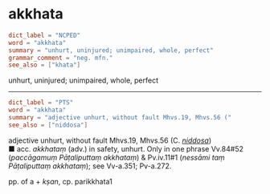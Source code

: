 # akkhata

``` toml
dict_label = "NCPED"
word = "akkhata"
summary = "unhurt, uninjured; unimpaired, whole, perfect"
grammar_comment = "neg. mfn."
see_also = ["khata"]
```

unhurt, uninjured; unimpaired, whole, perfect

--------------------

``` toml
dict_label = "PTS"
word = "akkhata"
summary = "adjective unhurt, without fault Mhvs.19, Mhvs.56 ("
see_also = ["niddosa"]
```

adjective unhurt, without fault Mhvs.19, Mhvs.56 (C. *[niddosa](niddosa.md)*)  
■ acc. *akkhataṃ* (adv.) in safety, unhurt. Only in one phrase Vv.84#52 (*paccāgamuṃ Pāṭaliputtaṃ akkhataṃ*) & Pv.iv.11#1 (*nessāmi taṃ Pāṭaliputtaṃ akkhataṃ*); see Vv\-a.351; Pv\-a.272.

pp. of a \+ *kṣan*, cp. parikkhata1

